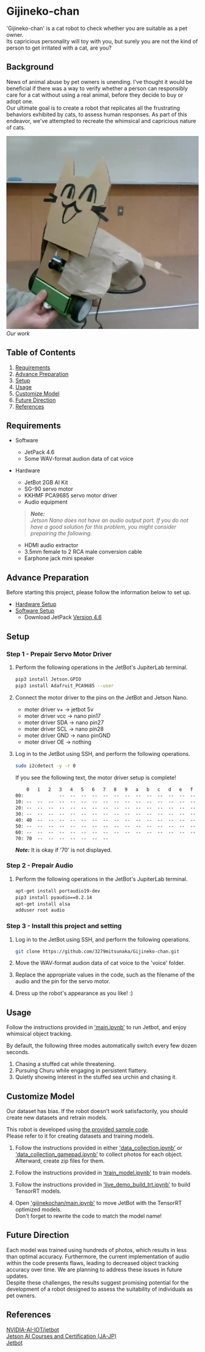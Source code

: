 # Gijineko-chan

'Gijineko-chan' is a cat robot to check whether you are suitable as a pet owner.<br>
Its capricious personality will toy with you, but surely you are not the kind of person to get irritated with a cat, are you?

## Background

News of animal abuse by pet owners is unending. I've thought it would be beneficial if there was a way to verify whether a person can responsibly care for a cat without using a real animal, before they decide to buy or adopt one.<br>
Our ultimate goal is to create a robot that replicates all the frustrating behaviors exhibited by cats, to assess human responses. As part of this endeavor, we've attempted to recreate the whimsical and capricious nature of cats.

![](img/Gijineko-chan.jpg)
*Our work*

## Table of Contents

1. [Requirements](#Requirements)
2. [Advance Preparation](#Advance-Preparation)
3. [Setup](#Setup)
4. [Usage](#Usage)
5. [Customize Model](#Customize-Model)
6. [Future Direction](#Future-Direction)
7. [References](#References)

## Requirements

* Software
  * JetPack 4.6
  * Some WAV-format audion data of cat voice

* Hardware
  * JetBot 2GB AI Kit
  * SG-90 servo motor
  * KKHMF PCA9685 servo motor driver
  * Audio equipment
  > ***Note:***<br>
      *Jetson Nano does not have an audio output port.
      If you do not have a good solution for this problem, you might consider prepairing the following.*
    * HDMI audio extractor
    * 3.5mm female to 2 RCA male conversion cable
    * Earphone jack mini speaker

## Advance Preparation

Before starting this project, please follow the information below to set up.

* [Hardware Setup](https://jetbot.org/master/hardware_setup.html)
* [Software Setup](https://jetbot.org/master/software_setup/sd_card.html)
  * Download JetPack [Version 4.6](https://developer.nvidia.com/jetpack-sdk-464)

## Setup
### Step 1 - Prepair Servo Motor Driver

1. Perform the following operations in the JetBot's JupiterLab terminal.

    ```bash
    pip3 install Jetson.GPIO
    pip3 install Adafruit_PCA9685 --user
    ```

2. Connect the motor driver to the pins on the JetBot and Jetson Nano.

    * moter driver v+ -> jetbot 5v
    * moter driver vcc -> nano pin17
    * moter driver SDA -> nano pin27
    * moter driver SCL -> nano pin28
    * moter driver GND -> nano pinGND
    * moter driver OE -> nothing

3. Log in to the JetBot using SSH, and perform the following operations.

    ```bash
    sudo i2cdetect -y -r 0
    ```

    If you see the following text, the motor driver setup is complete!

    ```
        0   1   2   3   4   5   6   7   8   9   a   b   c   d   e   f
    00:             --  --  --  --  --  --  --  --  --  --  --  --  --
    10: --  --  --  --  --  --  --  --  --  --  --  --  --  --  --  --
    20: --  --  --  --  --  --  --  --  --  --  --  --  --  --  --  --
    30: --  --  --  --  --  --  --  --  --  --  --  --  --  --  --  --
    40: 40  --  --  --  --  --  --  --  --  --  --  --  --  --  --  --
    50: --  --  --  --  --  --  --  --  --  --  --  --  --  --  --  --
    60: --  --  --  --  --  --  --  --  --  --  --  --  --  --  --  --
    70: 70  --  --  --  --  --  --  --
    ```
    ***Note:*** It is okay if '70' is not displayed.

### Step 2 - Prepair Audio

1. Perform the following operations in the JetBot's JupiterLab terminal.

    ```bash
    apt-get install portaudio19-dev
    pip3 install pyaudio==0.2.14
    apt-get install alsa
    adduser root audio
    ```

### Step 3 - Install this project and setting

1. Log in to the JetBot using SSH, and perform the following operations.

    ```bash
    git clone https://github.com/3279mitsunaka/Gijineko-chan.git
    ```

2. Move the WAV-format audion data of cat voice to the 'voice' folder.

3. Replace the appropriate values in the code, such as the filename of the audio and the pin for the servo motor.

4. Dress up the robot's appearance as you like! :)


## Usage

Follow the instructions provided in ['main.ipynb'](main.ipynb) to run Jetbot, and enjoy whimsical object tracking.

By default, the following three modes automatically switch every few dozen seconds.
1. Chasing a stuffed cat while threatening.
2. Pursuing Churu while engaging in persistent flattery.
3. Quietly showing interest in the stuffed sea urchin and chasing it.

## Customize Model
Our dataset has bias. If the robot doesn't work satisfactorily, you should create new datasets and retrain models.

This robot is developed using [the provided sample code](https://github.com/NVIDIA-AI-IOT/jetbot/tree/master/notebooks/road_following).<br>
Please refer to it for creating datasets and training models.

1. Follow the instructions provided in either ['data_collection.ipynb'](https://github.com/NVIDIA-AI-IOT/jetbot/blob/master/notebooks/road_following/data_collection.ipynb) or ['data_collection_gamepad.ipynb'](https://github.com/NVIDIA-AI-IOT/jetbot/blob/master/notebooks/road_following/data_collection_gamepad.ipynb) to collect photos for each object.<br>
Afterward, create zip files for them.

2. Follow the instructions provided in ['train_model.ipynb'](https://github.com/NVIDIA-AI-IOT/jetbot/blob/master/notebooks/road_following/train_model.ipynb) to train models.

3. Follow the instructions provided in ['live_demo_build_trt.ipynb'](https://github.com/NVIDIA-AI-IOT/jetbot/blob/master/notebooks/road_following/live_demo_build_trt.ipynb) to build TensorRT models.

4. Open ['gijinekochan/main.ipynb'](main.ipynb) to move JetBot with the TensorRT optimized models.<br>
Don't forget to rewrite the code to match the model name!

## Future Direction
Each model was trained using hundreds of photos, which results in less than optimal accuracy. Furthermore, the current implementation of audio within the code presents flaws, leading to decreased object tracking accuracy over time. We are planning to address these issues in future updates.<br>
Despite these challenges, the results suggest promising potential for the development of a robot designed to assess the suitability of individuals as pet owners.

## References
[NVIDIA-AI-IOT/jetbot](https://github.com/NVIDIA-AI-IOT/jetbot)<br>
[Jetson AI Courses and Certification (JA-JP)](https://developer.nvidia.com/ja-jp/embedded/learn/jetson-ai-certification-programs)<br>
[Jetbot](https://jetbot.org/master/index.html)<br>
